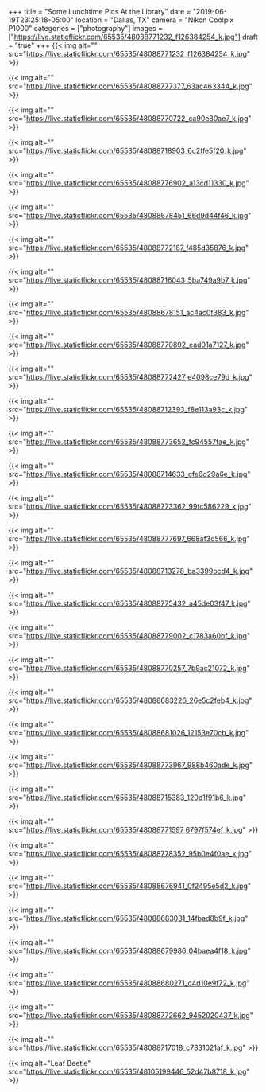 +++
title = "Some Lunchtime Pics At the Library"
date = "2019-06-19T23:25:18-05:00"
location = "Dallas, TX"
camera = "Nikon Coolpix P1000"
categories = ["photography"]
images = ["https://live.staticflickr.com/65535/48088771232_f126384254_k.jpg"]
draft = "true"
+++
{{< img alt="" src="https://live.staticflickr.com/65535/48088771232_f126384254_k.jpg" >}}
<!--more-->

{{< img alt="" src="https://live.staticflickr.com/65535/48088777377_63ac463344_k.jpg" >}}

{{< img alt="" src="https://live.staticflickr.com/65535/48088770722_ca90e80ae7_k.jpg" >}}

{{< img alt="" src="https://live.staticflickr.com/65535/48088718903_6c2ffe5f20_k.jpg" >}}

{{< img alt="" src="https://live.staticflickr.com/65535/48088776902_a13cd11330_k.jpg" >}}

{{< img alt="" src="https://live.staticflickr.com/65535/48088678451_66d9d44f46_k.jpg" >}}

{{< img alt="" src="https://live.staticflickr.com/65535/48088772187_f485d35876_k.jpg" >}}

{{< img alt="" src="https://live.staticflickr.com/65535/48088716043_5ba749a9b7_k.jpg" >}}

{{< img alt="" src="https://live.staticflickr.com/65535/48088678151_ac4ac0f383_k.jpg" >}}

{{< img alt="" src="https://live.staticflickr.com/65535/48088770892_ead01a7127_k.jpg" >}}

{{< img alt="" src="https://live.staticflickr.com/65535/48088772427_e4098ce79d_k.jpg" >}}

{{< img alt="" src="https://live.staticflickr.com/65535/48088712393_f8e113a93c_k.jpg" >}}

{{< img alt="" src="https://live.staticflickr.com/65535/48088773652_fc94557fae_k.jpg" >}}

{{< img alt="" src="https://live.staticflickr.com/65535/48088714633_cfe6d29a6e_k.jpg" >}}
           
{{< img alt="" src="https://live.staticflickr.com/65535/48088773362_99fc586229_k.jpg" >}}
           
{{< img alt="" src="https://live.staticflickr.com/65535/48088777697_668af3d566_k.jpg" >}}
           
{{< img alt="" src="https://live.staticflickr.com/65535/48088713278_ba3399bcd4_k.jpg" >}}
           
{{< img alt="" src="https://live.staticflickr.com/65535/48088775432_a45de03f47_k.jpg" >}}

{{< img alt="" src="https://live.staticflickr.com/65535/48088779002_c1783a60bf_k.jpg" >}}

{{< img alt="" src="https://live.staticflickr.com/65535/48088770257_7b9ac21072_k.jpg" >}}

{{< img alt="" src="https://live.staticflickr.com/65535/48088683226_26e5c2feb4_k.jpg" >}}

{{< img alt="" src="https://live.staticflickr.com/65535/48088681026_12153e70cb_k.jpg" >}}

{{< img alt="" src="https://live.staticflickr.com/65535/48088773967_988b460ade_k.jpg" >}}

{{< img alt="" src="https://live.staticflickr.com/65535/48088715383_120d1f91b6_k.jpg" >}}

{{< img alt="" src="https://live.staticflickr.com/65535/48088771597_6797f574ef_k.jpg" >}}

{{< img alt="" src="https://live.staticflickr.com/65535/48088778352_95b0e4f0ae_k.jpg" >}}

{{< img alt="" src="https://live.staticflickr.com/65535/48088676941_0f2495e5d2_k.jpg" >}}

{{< img alt="" src="https://live.staticflickr.com/65535/48088683031_14fbad8b9f_k.jpg" >}}

{{< img alt="" src="https://live.staticflickr.com/65535/48088679986_04baea4f18_k.jpg" >}}

{{< img alt="" src="https://live.staticflickr.com/65535/48088680271_c4d10e9f72_k.jpg" >}}

{{< img alt="" src="https://live.staticflickr.com/65535/48088772662_9452020437_k.jpg" >}}

{{< img alt="" src="https://live.staticflickr.com/65535/48088717018_c7331021af_k.jpg" >}}

{{< img alt="Leaf Beetle" src="https://live.staticflickr.com/65535/48105199446_52d47b8718_k.jpg" >}}
